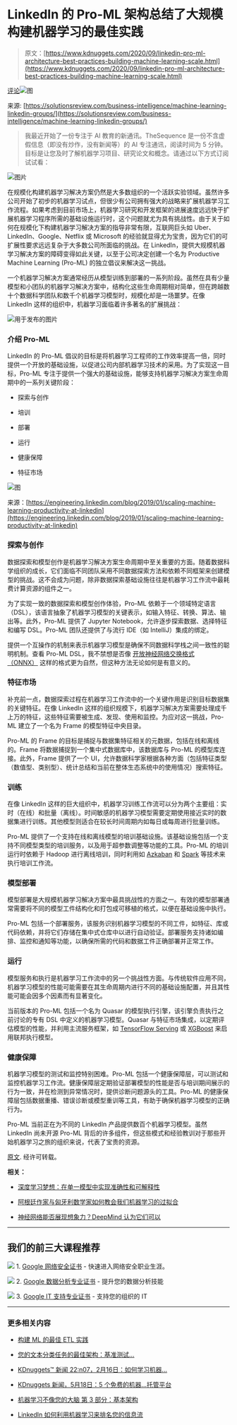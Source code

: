 # LinkedIn 的 Pro-ML 架构总结了大规模构建机器学习的最佳实践

> 原文：[https://www.kdnuggets.com/2020/09/linkedin-pro-ml-architecture-best-practices-building-machine-learning-scale.html](https://www.kdnuggets.com/2020/09/linkedin-pro-ml-architecture-best-practices-building-machine-learning-scale.html)

[评论](#comments)![图](../Images/b5fbfb3d399014dacee1c3795e5915da.png)

来源: [https://solutionsreview.com/business-intelligence/machine-learning-linkedin-groups/](https://solutionsreview.com/business-intelligence/machine-learning-linkedin-groups/)

> 我最近开始了一份专注于 AI 教育的新通讯。TheSequence 是一份不含虚假信息（即没有炒作，没有新闻等）的 AI 专注通讯，阅读时间为 5 分钟。目标是让您及时了解机器学习项目、研究论文和概念。请通过以下方式订阅试试看：

![图片](../Images/f2aed90f956dea213be7c9bbf9cd7072.png)

在规模化构建机器学习解决方案仍然是大多数组织的一个活跃实验领域。虽然许多公司开始了初步的机器学习试点，但很少有公司拥有强大的战略来扩展机器学习工作流程。如果考虑到目前市场上，机器学习研究和开发框架的进展速度远远快于扩展机器学习程序所需的基础设施运行时，这个问题就尤为具有挑战性。由于关于如何在规模化下构建机器学习解决方案的指导非常有限，互联网巨头如 Uber、LinkedIn、Google、Netflix 或 Microsoft 的经验就显得尤为宝贵，因为它们的可扩展性要求远远复杂于大多数公司所面临的挑战。在 LinkedIn，提供大规模机器学习解决方案的障碍变得如此关键，以至于公司决定创建一个名为 Productive Machine Learning (Pro-ML) 的独立倡议来解决这一挑战。

一个机器学习解决方案通常经历从模型训练到部署的一系列阶段。虽然在具有少量模型和小团队的机器学习解决方案中，结构化这些生命周期相对简单，但在跨越数十个数据科学团队和数千个机器学习模型时，规模化却是一场噩梦。在像 LinkedIn 这样的组织中，机器学习面临着许多著名的扩展挑战：

![用于发布的图片](../Images/3f7284833fa24fc8b38ced9d0db6fdc4.png)

### 介绍 Pro-ML

LinkedIn 的 Pro-ML 倡议的目标是将机器学习工程师的工作效率提高一倍，同时提供一个开放的基础设施，以促进公司内部机器学习技术的采用。为了实现这一目标，Pro-ML 专注于提供一个强大的基础设施，能够支持机器学习解决方案生命周期中的一系列关键阶段：

+   探索与创作

+   培训

+   部署

+   运行

+   健康保障

+   特征市场

![图](../Images/9c61abdf9756b091f7c2b88f590c4a2a.png)

来源：[https://engineering.linkedin.com/blog/2019/01/scaling-machine-learning-productivity-at-linkedin](https://engineering.linkedin.com/blog/2019/01/scaling-machine-learning-productivity-at-linkedin)

### 探索与创作

数据探索和模型创作是机器学习解决方案生命周期中至关重要的方面。随着数据科学组织的成长，它们面临不同团队采用不同数据探索方法和依赖不同框架来创建模型的挑战。这不会成为问题，除非数据探索基础设施往往是机器学习工作流中最耗费计算资源的组件之一。

为了实现一致的数据探索和模型创作体验，Pro-ML 依赖于一个领域特定语言（DSL），该语言抽象了机器学习模型的关键表示，如输入特征、转换、算法、输出等。此外，Pro-ML 提供了 Jupyter Notebook，允许逐步探索数据、选择特征和编写 DSL。Pro-ML 团队还提供了与流行 IDE（如 IntelliJ）集成的绑定。

提供一个互操作的机制来表示机器学习模型是确保不同数据科学栈之间一致性的聪明机制。查看 Pro-ML DSL，我不禁想是否像 [开放神经网络交换格式（ONNX）](https://onnx.ai/) 这样的格式更为自然，但这种方法无论如何是有意义的。

### 特征市场

补充前一点，数据探索过程在机器学习工作流中的一个关键作用是识别目标数据集的关键特征。在像 LinkedIn 这样的组织规模下，机器学习解决方案需要处理成千上万的特征，这些特征需要被生成、发现、使用和监控。为应对这一挑战，Pro-ML 建立了一个名为 Frame 的模型特征中央目录。

Pro-ML 的 Frame 的目标是捕捉与数据集特征相关的元数据，包括在线和离线的。Frame 将数据捕捉到一个集中式数据库中，该数据库与 Pro-ML 的模型库连接。此外，Frame 提供了一个 UI，允许数据科学家根据各种方面（包括特征类型（数值型、类别型）、统计总结和当前在整体生态系统中的使用情况）搜索特征。

### 训练

在像 LinkedIn 这样的巨大组织中，机器学习训练工作流可以分为两个主要组：实时（在线）和批量（离线）。时间敏感的机器学习模型需要定期使用接近实时的数据集进行训练。其他模型则适合在较长时间周期内如每日或每周进行批量训练。

Pro-ML 提供了一个支持在线和离线模型的培训基础设施。该基础设施包括一个支持不同模型类型的培训服务，以及用于超参数调整等功能的工具。Pro-ML 的培训运行时依赖于 Hadoop 进行离线培训，同时利用如 [Azkaban](https://azkaban.github.io/) 和 [Spark](http://spark.apache.org/) 等技术来执行培训工作流。

### 模型部署

模型部署是大规模机器学习解决方案中最具挑战性的方面之一。有效的模型部署通常需要将不同的模型工件结构化和打包成可移植的格式，以便在基础设施中执行。

Pro-ML 包括一个部署服务，该服务识别机器学习模型的不同工件，如特征、库或代码依赖，并将它们存储在集中式仓库中以进行自动验证。部署服务支持诸如编排、监控和通知等功能，以确保所需的代码和数据工件正确部署并正常工作。

### 运行

模型服务和执行是机器学习工作流中的另一个挑战性方面。与传统软件应用不同，机器学习模型的性能可能需要在其生命周期内进行不同的基础设施配置，并且其性能可能会因多个因素而有显著变化。

当前版本的 Pro-ML 包括一个名为 Quasar 的模型执行引擎，该引擎负责执行之前讨论的专有 DSL 中定义的机器学习模型。Quasar 与特征市场集成，以定期评估模型的性能，并利用主流服务框架，如 [TensorFlow Serving](https://www.tensorflow.org/serving/) 或 [XGBoost](https://xgboost.readthedocs.io/en/latest/) 来启用联邦执行模型。

### 健康保障

机器学习模型的测试和监控特别困难。Pro-ML 包括一个健康保障层，可以测试和监控机器学习工作流。健康保障层定期验证部署模型的性能是否与培训期间展示的行为一致，并在检测到异常情况时，提供诊断问题源头的工具。Pro-ML 的健康保障层包括数据重播、错误诊断或模型重训等工具，有助于确保机器学习模型的正确行为。

Pro-ML 当前正在为不同的 LinkedIn 产品提供数百个机器学习模型。虽然 LinkedIn 尚未开源 Pro-ML 背后的许多组件，但这些模式和经验教训对于那些开始机器学习之旅的组织来说，代表了宝贵的资源。

[原文](https://medium.com/dataseries/linkedins-pro-ml-architecture-summarizes-best-practices-for-building-machine-learning-at-scale-77fcb6afc9ec). 经许可转载。

**相关：**

+   [深度学习梦想：在单一模型中实现准确性和可解释性](/2020/09/deep-learning-dream-accuracy-interpretability-single-model.html)

+   [阿根廷作家与匈牙利数学家如何教会我们机器学习的过拟合](/2020/09/what-argentine-writer-hungarian-mathematician-machine-learning-overfitting.html)

+   [神经网络能否展现想象力？DeepMind 认为它们可以](/2020/09/deepmind-neural-networks-show-imagination.html)

* * *

## 我们的前三大课程推荐

![](../Images/0244c01ba9267c002ef39d4907e0b8fb.png) 1\. [Google 网络安全证书](https://www.kdnuggets.com/google-cybersecurity) - 快速进入网络安全职业生涯。

![](../Images/e225c49c3c91745821c8c0368bf04711.png) 2\. [Google 数据分析专业证书](https://www.kdnuggets.com/google-data-analytics) - 提升您的数据分析技能

![](../Images/0244c01ba9267c002ef39d4907e0b8fb.png) 3\. [Google IT 支持专业证书](https://www.kdnuggets.com/google-itsupport) - 支持您的组织的 IT

* * *

### 更多相关内容

+   [构建 ML 的最佳 ETL 实践](https://www.kdnuggets.com/best-practices-for-building-etls-for-ml)

+   [您的文本分类任务的最佳架构：基准测试…](https://www.kdnuggets.com/2023/04/best-architecture-text-classification-task-benchmarking-options.html)

+   [KDnuggets™ 新闻 22:n07，2月16日：如何学习机器…](https://www.kdnuggets.com/2022/n07.html)

+   [KDnuggets 新闻，5月18日：5 个免费的机器…托管平台](https://www.kdnuggets.com/2022/n20.html)

+   [机器学习不像您的大脑 第 3 部分：基本架构](https://www.kdnuggets.com/2022/06/machine-learning-like-brain-part-3-fundamental-architecture.html)

+   [LinkedIn 如何利用机器学习来排名您的信息流](https://www.kdnuggets.com/2022/11/linkedin-uses-machine-learning-rank-feed.html)
